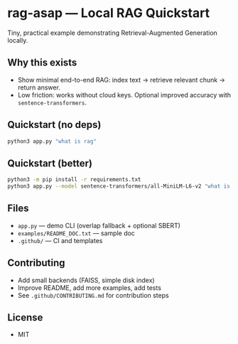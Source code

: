 # rag-asap — Local RAG Quickstart

Tiny, practical example demonstrating Retrieval-Augmented Generation locally.

## Why this exists
- Show minimal end-to-end RAG: index text → retrieve relevant chunk → return answer.
- Low friction: works without cloud keys. Optional improved accuracy with `sentence-transformers`.

## Quickstart (no deps)
```bash
python3 app.py "what is rag"
```

## Quickstart (better)

```bash
python3 -m pip install -r requirements.txt
python3 app.py --model sentence-transformers/all-MiniLM-L6-v2 "what is rag"
```

## Files

* `app.py` — demo CLI (overlap fallback + optional SBERT)
* `examples/README_DOC.txt` — sample doc
* `.github/` — CI and templates

## Contributing

* Add small backends (FAISS, simple disk index)
* Improve README, add more examples, add tests
* See `.github/CONTRIBUTING.md` for contribution steps


## License

* MIT
